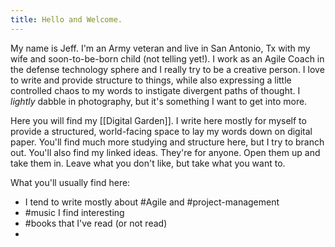 ```yaml
---
title: Hello and Welcome.
---
```


My name is Jeff. I'm an Army veteran and live in San Antonio, Tx with my wife and soon-to-be-born child (not telling yet!). I work as an Agile Coach in the defense technology sphere and I really try to be a creative person. I love to write and provide structure to things, while also expressing a little controlled chaos to my words to instigate divergent paths of thought. I *lightly* dabble in photography, but it's something I want to get into more.

Here you will find my [[Digital Garden]]. I write here mostly for myself to provide a structured, world-facing space to lay my words down on digital paper. You'll find much more studying and structure here, but I try to branch out. You'll also find my linked ideas. They're for anyone. Open them up and take them in. Leave what you don't like, but take what you want to.

What you'll usually find here:

- I tend to write mostly about #Agile and #project-management
- #music I find interesting
- #books that I've read (or not read)
- 
